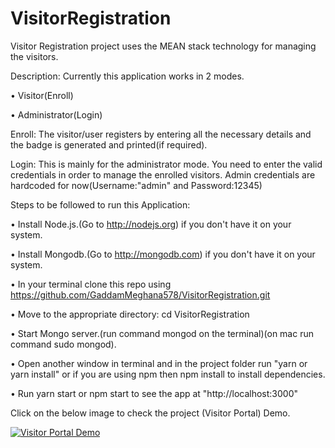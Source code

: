 # VisitorRegistration

Visitor Registration project uses the MEAN stack technology for managing the visitors.

Description:
Currently this application works in 2 modes.

• Visitor(Enroll)

• Administrator(Login)

Enroll: The visitor/user registers by entering all the necessary details and the badge is generated and printed(if required).

Login: This is mainly for the administrator mode. You need to enter the valid credentials in order to manage the enrolled visitors. Admin credentials are hardcoded for now(Username:"admin" and Password:12345)

Steps to be followed to run this Application:

• Install Node.js.(Go to http://nodejs.org) if you don't have it on your system.

• Install Mongodb.(Go to http://mongodb.com) if you don't have it on your system.

• In your terminal clone this repo using https://github.com/GaddamMeghana578/VisitorRegistration.git

• Move to the appropriate directory: cd VisitorRegistration

• Start Mongo server.(run command mongod on the terminal)(on mac run command sudo mongod).

• Open another window in terminal and in the project folder run "yarn or yarn install" or if you are using npm then npm install to install dependencies.

• Run yarn start or npm start to see the app at "http://localhost:3000"

Click on the below image to check the project (Visitor Portal) Demo.

[![Visitor Portal Demo](https://i9.ytimg.com/vi_webp/qoIQs76nt9k/hqdefault.webp?sqp=CNSThuQF&rs=AOn4CLD6HvzYCLkQg3gZ8jpbKUgoktolGg)](https://www.youtube.com/watch?v=qoIQs76nt9k&t=2s "Visitor Portal Demo")
